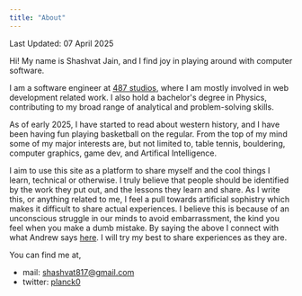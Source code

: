 ```yaml
---
title: "About"
---
```


Last Updated: 07 April 2025

Hi! My name is Shashvat Jain, and I find joy in playing around with computer software.

I am a software engineer at [487 studios](https://www.foureightseven.studio/ "Foureightseven"), where I am mostly involved in web development related work. I also hold a bachelor's degree in Physics, contributing to my broad range of analytical and problem-solving skills.

As of early 2025, I have started to read about western history, and I have been having fun playing basketball on the regular. From the top of my mind some of my major interests are, but not limited to, table tennis, bouldering, computer graphics, game dev, and Artifical Intelligence.

I aim to use this site as a platform to share myself and the cool things I learn, technical or otherwise. I truly believe that people should be identified by the work they put out, and the lessons they learn and share. As I write this, or anything related to me, I feel a pull towards artificial sophistry which makes it difficult to share actual experiences. I believe this is because of an unconscious struggle in our minds to avoid embarrassment, the kind you feel when you make a dumb mistake. By saying the above I connect with what Andrew says [here](https://boz.com/about). I will try my best to share experiences as they are.

You can find me at,

- mail: [shashvat817@gmail.com](mailto:shashvat817@gmail.com)
- twitter: [planck0](https://x.com/planck0)

